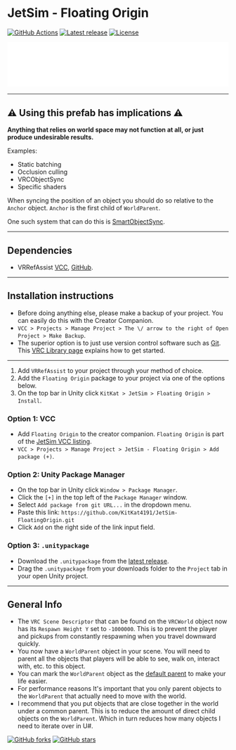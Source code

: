 
# JetSim - Floating Origin
[![GitHub Actions](https://img.shields.io/github/actions/workflow/status/KitKat4191/JetSim-FloatingOrigin/release.yml)](https://github.com/KitKat4191/JetSim-FloatingOrigin/actions) [![Latest release](https://img.shields.io/github/v/release/KitKat4191/JetSim-FloatingOrigin.svg)](https://github.com/KitKat4191/JetSim-FloatingOrigin/releases/latest) [![License](https://img.shields.io/github/license/KitKat4191/JetSim-FloatingOrigin.svg)](https://github.com/KitKat4191/JetSim-FloatingOrigin/blob/master/LICENSE)

![JetSim](https://raw.githubusercontent.com/KitKat4191/JetSim-VCC-Listing/main/Website/banner.png)

___

## ⚠ Using this prefab has implications ⚠

**Anything that relies on world space may not function at all, or just produce undesirable results.**

Examples:

* Static batching
* Occlusion culling
* VRCObjectSync
* Specific shaders

When syncing the position of an object you should do so relative to the `Anchor` object. `Anchor` is the first child of `WorldParent`.

One such system that can do this is [SmartObjectSync](https://github.com/MMMaellon/SmartObjectSync).

___

## Dependencies

* VRRefAssist [VCC](https://livedimensions.github.io/VRRefAssist/), [GitHub](https://github.com/LiveDimensions/VRRefAssist).

___

## Installation instructions

* Before doing anything else, please make a backup of your project. You can easily do this with the Creator Companion.
* `VCC > Projects > Manage Project > The \/ arrow to the right of Open Project > Make Backup`.
* The superior option is to just use version control software such as [Git](https://git-scm.com/book/en/v2/Getting-Started-What-is-Git%3F). This [VRC Library page](https://vrclibrary.com/wiki/books/lightbulbs-tutorials-tips-tricks/page/putting-unity-projects-in-github-for-ez-sharing-backups) explains how to get started.

___

1. Add `VRRefAssist` to your project through your method of choice.
2. Add the `Floating Origin` package to your project via one of the options below.
3. On the top bar in Unity click `KitKat > JetSim > Floating Origin > Install`.

### Option 1: VCC

* Add `Floating Origin` to the creator companion. `Floating Origin` is part of the [JetSim VCC listing](https://kitkat4191.github.io/JetSim-VCC-Listing/).
* `VCC > Projects > Manage Project > JetSim - Floating Origin > Add package (+)`.

### Option 2: Unity Package Manager

* On the top bar in Unity click `Window > Package Manager`.
* Click the `[+]` in the top left of the `Package Manager` window.
* Select `Add package from git URL...` in the dropdown menu.
* Paste this link: `https://github.com/KitKat4191/JetSim-FloatingOrigin.git`
* Click `Add` on the right side of the link input field.

### Option 3: `.unitypackage`

* Download the `.unitypackage` from the [latest release](https://github.com/KitKat4191/JetSim-FloatingOrigin/releases/latest).
* Drag the `.unitypackage` from your downloads folder to the `Project` tab in your open Unity project.

___

## General Info

* The `VRC Scene Descriptor` that can be found on the `VRCWorld` object now has its `Respawn Height Y` set to `-1000000`. This is to prevent the player and pickups from constantly respawning when you travel downward quickly.
* You now have a `WorldParent` object in your scene. You will need to parent all the objects that players will be able to see, walk on, interact with, etc. to this object.
* You can mark the `WorldParent` object as the [default parent](https://vrclibrary.com/wiki/books/whats-new-in-unity-2022/page/set-any-gameobject-as-default-parent) to make your life easier.
* For performance reasons It's important that you only parent objects to the `WorldParent` that actually need to move with the world.
* I recommend that you put objects that are close together in the world under a common parent. This is to reduce the amount of direct child objects on the `WorldParent`. Which in turn reduces how many objects I need to iterate over in U#.

[![GitHub forks](https://img.shields.io/github/forks/KitKat4191/JetSim-FloatingOrigin.svg?style=social&label=Fork)](https://github.com/KitKat4191/JetSim-FloatingOrigin/fork) [![GitHub stars](https://img.shields.io/github/stars/KitKat4191/JetSim-FloatingOrigin.svg?style=social&label=Stars)](https://github.com/KitKat4191/JetSim-FloatingOrigin/stargazers)

